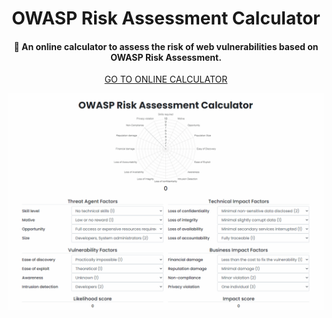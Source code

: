 <div align="center">
  <h1>OWASP Risk Assessment Calculator</h1>

  <h4>🧮 An online calculator to assess the risk of web vulnerabilities based on OWASP Risk Assessment.</h4>

<a align="center" href="https://nancy-17.github.io/OWASP-risk-calculator/" target="_blank">GO TO ONLINE CALCULATOR</a>

![](https://github.com/nancy-17/OWASP-risk-calculator/blob/c0bd404d195ec2e36ac2cd7b68073e110691e11a/img/orac.gif)
</div>
